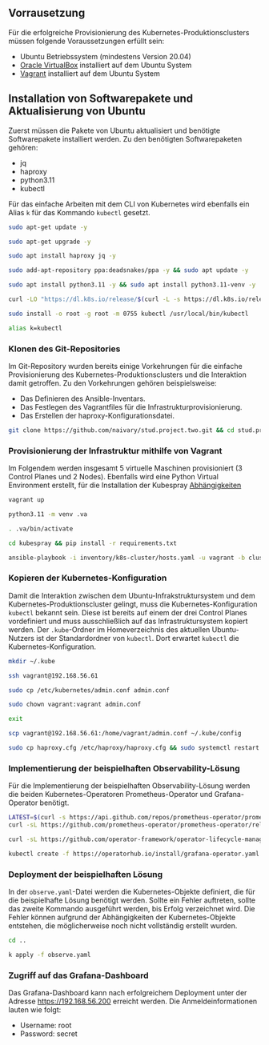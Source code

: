 ## Vorrausetzung
Für die erfolgreiche Provisionierung des Kubernetes-Produktionsclusters müssen folgende Voraussetzungen erfüllt sein:
- Ubuntu Betriebssystem (mindestens Version 20.04)
- [Oracle VirtualBox](https://www.virtualbox.org/wiki/Downloads) installiert auf dem Ubuntu System
- [Vagrant](https://developer.hashicorp.com/vagrant/downloads#Linux) installiert auf dem Ubuntu System

## Installation von Softwarepakete und Aktualisierung von Ubuntu
Zuerst müssen die Pakete von Ubuntu aktualisiert und benötigte Softwarepakete installiert werden. Zu den benötigten Softwarepaketen gehören:
- jq
- haproxy
- python3.11
- kubectl

Für das einfache Arbeiten mit dem CLI von Kubernetes wird ebenfalls ein Alias `k` für das Kommando `kubectl` gesetzt.
```bash
sudo apt-get update -y
```

```bash
sudo apt-get upgrade -y
```

```bash
sudo apt install haproxy jq -y
```

```bash
sudo add-apt-repository ppa:deadsnakes/ppa -y && sudo apt update -y
```

```bash
sudo apt install python3.11 -y && sudo apt install python3.11-venv -y
```

```bash
curl -LO "https://dl.k8s.io/release/$(curl -L -s https://dl.k8s.io/release/stable.txt)/bin/linux/amd64/kubectl"
```

```bash
sudo install -o root -g root -m 0755 kubectl /usr/local/bin/kubectl
```

```bash
alias k=kubectl
```

### Klonen des Git-Repositories
Im Git-Repository wurden bereits einige Vorkehrungen für die einfache Provisionierung des Kubernetes-Produktionsclusters und die Interaktion damit getroffen. Zu den Vorkehrungen gehören beispielsweise:
- Das Definieren des Ansible-Inventars.
- Das Festlegen des Vagrantfiles für die Infrastrukturprovisionierung.
- Das Erstellen der haproxy-Konfigurationsdatei.

```bash
git clone https://github.com/naivary/stud.project.two.git && cd stud.project.two
```

### Provisionierung der Infrastruktur mithilfe von Vagrant
Im Folgendem werden insgesamt 5 virtuelle Maschinen provisioniert (3 Control Planes und 2 Nodes). Ebenfalls wird eine Python Virtual Environment erstellt, für die Installation der Kubespray [Abhängigkeiten](./kubespray/requirements.txt)

```bash
vagrant up
```

```bash
python3.11 -m venv .va
```

```bash
. .va/bin/activate
```

```bash
cd kubespray && pip install -r requirements.txt
```

```bash
ansible-playbook -i inventory/k8s-cluster/hosts.yaml -u vagrant -b cluster.yml
```

### Kopieren der Kubernetes-Konfiguration
Damit die Interaktion zwischen dem Ubuntu-Infrakstruktursystem und dem Kubernetes-Produktionscluster gelingt, muss die Kubernetes-Konfiguration `kubectl` bekannt sein. Diese ist bereits auf einem der drei Control Planes vordefiniert und muss ausschließlich auf das Infrastruktursystem kopiert werden. Der `.kube`-Ordner im Homeverzeichnis des aktuellen Ubuntu-Nutzers ist der Standardordner von `kubectl`. Dort erwartet `kubectl` die Kubernetes-Konfiguration.

```bash
mkdir ~/.kube
```

```bash
ssh vagrant@192.168.56.61
```

```bash
sudo cp /etc/kubernetes/admin.conf admin.conf
```

```bash
sudo chown vagrant:vagrant admin.conf
```

```bash
exit
```

```bash
scp vagrant@192.168.56.61:/home/vagrant/admin.conf ~/.kube/config
```

```bash
sudo cp haproxy.cfg /etc/haproxy/haproxy.cfg && sudo systemctl restart haproxy
```

### Implementierung der beispielhaften Observability-Lösung
Für die Implementierung der beispielhaften Observability-Lösung werden die beiden Kubernetes-Operatoren Prometheus-Operator und Grafana-Operator benötigt.

```bash
LATEST=$(curl -s https://api.github.com/repos/prometheus-operator/prometheus-operator/releases/latest | jq -cr .tag_name)
curl -sL https://github.com/prometheus-operator/prometheus-operator/releases/download/${LATEST}/bundle.yaml | kubectl create -f -
```

```bash
curl -sL https://github.com/operator-framework/operator-lifecycle-manager/releases/download/v0.26.0/install.sh | bash -s v0.26.0
```

```bash
kubectl create -f https://operatorhub.io/install/grafana-operator.yaml
```

### Deployment der beispielhaften Lösung
In der `observe.yaml`-Datei werden die Kubernetes-Objekte definiert, die für die beispielhafte Lösung benötigt werden. Sollte ein Fehler auftreten, sollte das zweite Kommando ausgeführt werden, bis Erfolg verzeichnet wird. Die Fehler können aufgrund der Abhängigkeiten der Kubernetes-Objekte entstehen, die möglicherweise noch nicht vollständig erstellt wurden.

```bash
cd ..
```

```bash
k apply -f observe.yaml
```

### Zugriff auf das Grafana-Dashboard
Das Grafana-Dashboard kann nach erfolgreichem Deployment unter der Adresse https://192.168.56.200 erreicht werden. Die Anmeldeinformationen lauten wie folgt:
- Username: root
- Password: secret
